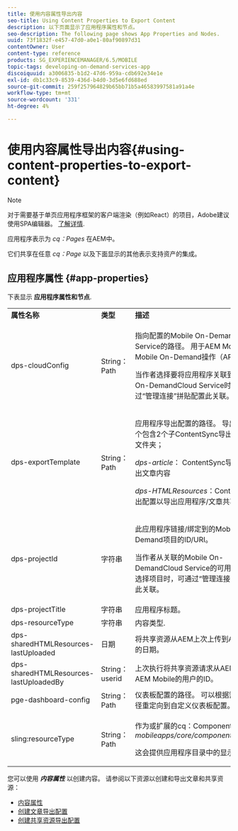 ```yaml
---
title: 使用内容属性导出内容
seo-title: Using Content Properties to Export Content
description: 以下页面显示了应用程序属性和节点。
seo-description: The following page shows App Properties and Nodes.
uuid: 73f1832f-e457-47d0-a0e1-80af90897d31
contentOwner: User
content-type: reference
products: SG_EXPERIENCEMANAGER/6.5/MOBILE
topic-tags: developing-on-demand-services-app
discoiquuid: a3006835-b1d2-47d6-959a-cdb692e34e1e
exl-id: db1c33c9-8539-436d-b4d0-3d5e6fd688ed
source-git-commit: 259f257964829b65bb71b5a46583997581a91a4e
workflow-type: tm+mt
source-wordcount: '331'
ht-degree: 4%

---
```


# 使用内容属性导出内容{#using-content-properties-to-export-content}

>[!NOTE]
>
>对于需要基于单页应用程序框架的客户端渲染（例如React）的项目，Adobe建议使用SPA编辑器。 [了解详情](/help/sites-developing/spa-overview.md).

应用程序表示为 *cq：Pages* 在AEM中。

它们共享在任意 *cq：Page* 以及下面显示的其他表示支持资产的集成。

## 应用程序属性 {#app-properties}

下表显示 **应用程序属性和节点**.

<table>
 <tbody>
  <tr>
   <td><strong>属性名称</strong></td>
   <td><strong>类型</strong></td>
   <td><strong>描述</strong></td>
  </tr>
  <tr>
   <td>dps-cloudConfig</td>
   <td>String：Path</td>
   <td><p>指向配置的Mobile On-DemandCloud Service的路径。 用于AEM Mobile到Mobile On-Demand操作（API调用）</p> <p>当作者选择要将应用程序关联到的Mobile On-DemandCloud Service时，可以通过“管理连接”拼贴配置此关联。</p> </td>
  </tr>
  <tr>
   <td>dps-exportTemplate</td>
   <td>String：Path</td>
   <td><p>应用程序导出配置的路径。 导出配置是一个包含2个子ContentSync导出配置模板的文件夹；</p> <p><i>dps-article</i>： ContentSync导出配置以导出文章内容</p> <p><i>dps-HTMLResources</i>：ContentSync导出配置以导出应用程序/文章共享资源</p> </td>
  </tr>
  <tr>
   <td>dps-projectId</td>
   <td>字符串</td>
   <td><p>此应用程序链接/绑定到的Mobile On-Demand项目的ID/URI。</p> <p>当作者从关联的Mobile On-DemandCloud Service的可用项目列表中选择项目时，可通过“管理连接”拼贴配置此关联。</p> </td>
  </tr>
  <tr>
   <td>dps-projectTitle</td>
   <td>字符串</td>
   <td>应用程序标题。</td>
  </tr>
  <tr>
   <td>dps-resourceType</td>
   <td>字符串</td>
   <td>内容类型.</td>
  </tr>
  <tr>
   <td>dps-sharedHTMLResources-lastUploaded</td>
   <td>日期</td>
   <td>将共享资源从AEM上次上传到AEM Mobile的日期。</td>
  </tr>
  <tr>
   <td>dps-sharedHTMLResources-lastUploadedBy</td>
   <td>String：userid</td>
   <td>上次执行将共享资源请求从AEM上传到AEM Mobile的用户的ID。</td>
  </tr>
  <tr>
   <td>pge-dashboard-config</td>
   <td>String：Path</td>
   <td>仪表板配置的路径。 可以根据需要将该路径重定向到自定义仪表板配置。</td>
  </tr>
  <tr>
   <td>sling:resourceType</td>
   <td>String：Path</td>
   <td><p>作为或扩展的cq：Component的路径 <i>mobileapps/core/components/instance.</i></p> <p>这会提供应用程序目录中的显示和渲染。</p> </td>
  </tr>
 </tbody>
</table>

您可以使用 ***内容属性*** 以创建内容。 请参阅以下资源以创建和导出文章和共享资源：

* [内容属性](/help/mobile/content-properties.md)
* [创建文章导出配置](/help/mobile/creating-article-export-configuration.md)
* [创建共享资源导出配置](/help/mobile/creating-shared-resources-export-configuration.md)
